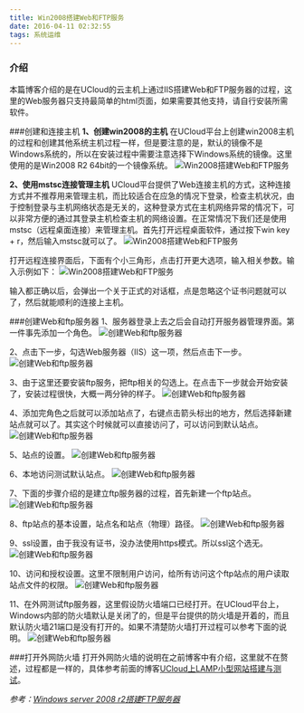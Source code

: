 ```yaml
---
title: Win2008搭建Web和FTP服务
date: 2016-04-11 02:32:55
tags: 系统运维
---
```


### 介绍
本篇博客介绍的是在UCloud的云主机上通过IIS搭建Web和FTP服务器的过程，这里的Web服务器只支持最简单的html页面，如果需要其他支持，请自行安装所需软件。

###创建和连接主机
**1、创建win2008的主机**
在UCloud平台上创建win2008主机的过程和创建其他系统主机过程一样，但是要注意的是，默认的镜像不是Windows系统的，所以在安装过程中需要注意选择下Windows系统的镜像。这里使用的是Win2008 R2 64bit的一个镜像系统。
![Win2008搭建Web和FTP服务](http://7xr7kh.com1.z0.glb.clouddn.com/Win2008%E6%90%AD%E5%BB%BAWeb%E5%92%8CFtp%E6%9C%8D%E5%8A%A1.png)

**2、使用mstsc连接管理主机**
UCloud平台提供了Web连接主机的方式，这种连接方式并不推荐用来管理主机，而比较适合在应急的情况下登录，检查主机状况，由于控制登录与主机网络状态是无关的，这种登录方式在主机网络异常的情况下，可以非常方便的通过其登录主机检查主机的网络设置。在正常情况下我们还是使用mstsc（远程桌面连接）来管理主机。首先打开远程桌面软件，通过按下win key + r，然后输入mstsc就可以了。
![Win2008搭建Web和FTP服务](http://7xr7kh.com1.z0.glb.clouddn.com/Win2008%E6%90%AD%E5%BB%BAWeb%E5%92%8CFtp%E6%9C%8D%E5%8A%A11.png)

打开远程连接界面后，下面有个小三角形，点击打开更大选项，输入相关参数。输入示例如下：
![Win2008搭建Web和FTP服务](http://7xr7kh.com1.z0.glb.clouddn.com/Win2008%E6%90%AD%E5%BB%BAWeb%E5%92%8CFtp%E6%9C%8D%E5%8A%A12.png)

输入都正确以后，会弹出一个关于正式的对话框，点是忽略这个证书问题就可以了，然后就能顺利的连接上主机。

###创建Web和ftp服务器
1、服务器登录上去之后会自动打开服务器管理界面。第一件事先添加一个角色。
![创建Web和ftp服务器](http://7xr7kh.com1.z0.glb.clouddn.com/Win2008%E6%90%AD%E5%BB%BAWeb%E5%92%8CFtp%E6%9C%8D%E5%8A%A13.png)

2、点击下一步，勾选Web服务器（IIS）这一项，然后点击下一步。
![创建Web和ftp服务器](http://7xr7kh.com1.z0.glb.clouddn.com/Win2008%E6%90%AD%E5%BB%BAWeb%E5%92%8CFtp%E6%9C%8D%E5%8A%A14.png)

3、由于这里还要安装ftp服务，把ftp相关的勾选上。在点击下一步就会开始安装了，安装过程很快，大概一两分钟的样子。
![创建Web和ftp服务器](http://7xr7kh.com1.z0.glb.clouddn.com/Win2008%E6%90%AD%E5%BB%BAWeb%E5%92%8CFtp%E6%9C%8D%E5%8A%A15.png)

4、添加完角色之后就可以添加站点了，右键点击箭头标出的地方，然后选择新建站点就可以了。其实这个时候就可以直接访问了，可以访问到默认站点。
![创建Web和ftp服务器](http://7xr7kh.com1.z0.glb.clouddn.com/Win2008%E6%90%AD%E5%BB%BAWeb%E5%92%8CFtp%E6%9C%8D%E5%8A%A16.png)

5、站点的设置。
![创建Web和ftp服务器](http://7xr7kh.com1.z0.glb.clouddn.com/Win2008%E6%90%AD%E5%BB%BAWeb%E5%92%8CFtp%E6%9C%8D%E5%8A%A17.png)

6、本地访问测试默认站点。
![创建Web和ftp服务器](http://7xr7kh.com1.z0.glb.clouddn.com/Win2008%E6%90%AD%E5%BB%BAWeb%E5%92%8CFtp%E6%9C%8D%E5%8A%A18.png)

7、下面的步骤介绍的是建立ftp服务器的过程，首先新建一个ftp站点。
![创建Web和ftp服务器](http://7xr7kh.com1.z0.glb.clouddn.com/Win2008%E6%90%AD%E5%BB%BAWeb%E5%92%8CFtp%E6%9C%8D%E5%8A%A19.png)

8、ftp站点的基本设置，站点名和站点（物理）路径。
![创建Web和ftp服务器](http://7xr7kh.com1.z0.glb.clouddn.com/Win2008%E6%90%AD%E5%BB%BAWeb%E5%92%8CFtp%E6%9C%8D%E5%8A%A110.png)

9、ssl设置，由于我没有证书，没办法使用https模式。所以ssl这个选无。
![创建Web和ftp服务器](http://7xr7kh.com1.z0.glb.clouddn.com/Win2008%E6%90%AD%E5%BB%BAWeb%E5%92%8CFtp%E6%9C%8D%E5%8A%A111.png)

10、访问和授权设置。这里不限制用户访问，给所有访问这个ftp站点的用户读取站点文件的权限。
![创建Web和ftp服务器](http://7xr7kh.com1.z0.glb.clouddn.com/Win2008%E6%90%AD%E5%BB%BAWeb%E5%92%8CFtp%E6%9C%8D%E5%8A%A112.png)

11、在外网测试ftp服务器，这里假设防火墙端口已经打开。在UCloud平台上，Windows内部的防火墙默认是关闭了的，但是平台提供的防火墙是开着的，而且默认防火墙21端口是没有打开的。如果不清楚防火墙打开过程可以参考下面的说明。
![创建Web和ftp服务器](http://7xr7kh.com1.z0.glb.clouddn.com/Win2008%E6%90%AD%E5%BB%BAWeb%E5%92%8CFtp%E6%9C%8D%E5%8A%A113.png)


###打开外网防火墙
打开外网防火墙的说明在之前博客中有介绍，这里就不在赘述，过程都是一样的，具体参考前面的博客[UCloud上LAMP小型网站搭建与测试](http://zone.gaospot.com/2016/03/30/UCloud%E4%B8%8ALAMP%E5%B0%8F%E5%9E%8B%E7%BD%91%E7%AB%99%E6%90%AD%E5%BB%BA%E4%B8%8E%E6%B5%8B%E8%AF%95/)。



*参考：[Windows server 2008 r2搭建FTP服务器](http://ce.sysu.edu.cn/hope/Item/91192.aspx)*




